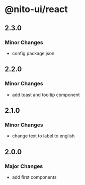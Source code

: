 # @nito-ui/react

## 2.3.0

### Minor Changes

- config package json

## 2.2.0

### Minor Changes

- add toast and tooltip component

## 2.1.0

### Minor Changes

- change text to label to english

## 2.0.0

### Major Changes

- add first components
